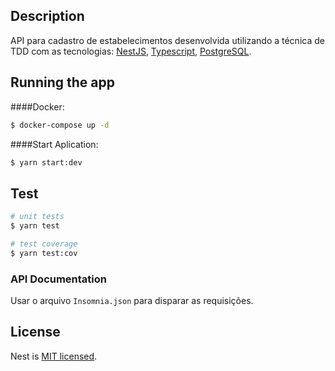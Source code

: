 ## Description
API para cadastro de estabelecimentos desenvolvida utilizando a técnica de TDD com as tecnologias: [NestJS](https://nestjs.com/), [Typescript](https://www.typescriptlang.org/), [PostgreSQL](https://www.postgresql.org/).

## Running the app

####Docker:
```bash
$ docker-compose up -d
```

####Start Aplication:
```bash
$ yarn start:dev
```

## Test

```bash
# unit tests
$ yarn test

# test coverage
$ yarn test:cov
```

### API Documentation
Usar o arquivo `Insomnia.json` para disparar as requisições.

## License
Nest is [MIT licensed](LICENSE).

